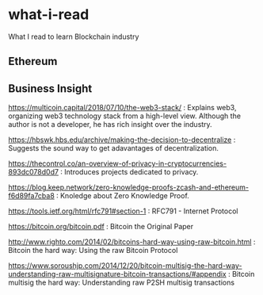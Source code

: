 # what-i-read
What I read to learn Blockchain industry

## Ethereum

## Business Insight

https://multicoin.capital/2018/07/10/the-web3-stack/
: Explains web3, organizing web3 technology stack from a high-level view. Although the author is not a developer, he has rich insight over the industry.

https://hbswk.hbs.edu/archive/making-the-decision-to-decentralize
: Suggests the sound way to get adavantages of decentralization.

https://thecontrol.co/an-overview-of-privacy-in-cryptocurrencies-893dc078d0d7
: Introduces projects dedicated to privacy.

https://blog.keep.network/zero-knowledge-proofs-zcash-and-ethereum-f6d89fa7cba8
: Knoledge about Zero Knowledge Proof.

https://tools.ietf.org/html/rfc791#section-1
: RFC791 - Internet Protocol

https://bitcoin.org/bitcoin.pdf
: Bitcoin the Original Paper

http://www.righto.com/2014/02/bitcoins-hard-way-using-raw-bitcoin.html
: Bitcoin the hard way: Using the raw Bitcoin Protocol

https://www.soroushjp.com/2014/12/20/bitcoin-multisig-the-hard-way-understanding-raw-multisignature-bitcoin-transactions/#appendix
: Bitcoin multisig the hard way: Understanding raw P2SH multisig transactions